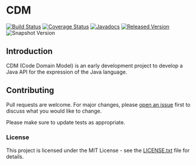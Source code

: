 # CDM

[![Build Status](https://github.com/openjax/cdm/workflows/build.yml/badge.svg)](https://github.com/openjax/cdm/actions/workflows/build.yml)
[![Coverage Status](https://coveralls.io/repos/github/openjax/cdm/badge.svg)](https://coveralls.io/github/openjax/cdm)
[![Javadocs](https://www.javadoc.io/badge/org.openjax/cdm.svg)](https://www.javadoc.io/doc/org.openjax/cdm)
[![Released Version](https://img.shields.io/maven-central/v/org.openjax/cdm.svg)](https://mvnrepository.com/artifact/org.openjax/cdm)
![Snapshot Version](https://img.shields.io/nexus/s/org.openjax/cdm?label=maven-snapshot&server=https%3A%2F%2Foss.sonatype.org)

## Introduction

CDM (Code Domain Model) is an early development project to develop a Java API for the expression of the Java language.

## Contributing

Pull requests are welcome. For major changes, please [open an issue](../../issues) first to discuss what you would like to change.

Please make sure to update tests as appropriate.

### License

This project is licensed under the MIT License - see the [LICENSE.txt](LICENSE.txt) file for details.